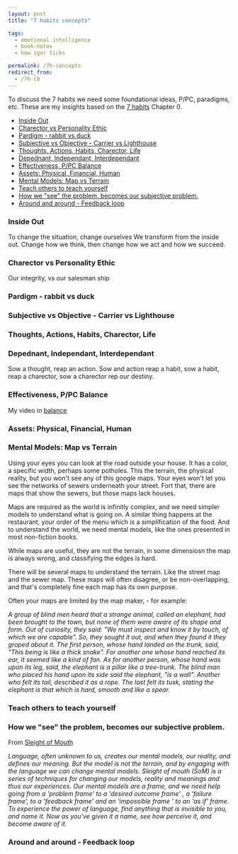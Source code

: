 ```yaml
---
layout: post
title: "7 habits concepts"

tags:
  - emotional intelligence
  - book-notes
  - how igor ticks

permalink: /7h-concepts
redirect_from:
  - /7h-c0
---
```


To discuss the 7 habits we need some foundational ideas, P/PC, paradigms, etc. These are my insights based on the [7 habits](/7h) Chapter 0.

<!-- prettier-ignore-start -->
<!-- vim-markdown-toc GFM -->

- [Inside Out](#inside-out)
- [Charector vs Personality Ethic](#charector-vs-personality-ethic)
- [Pardigm - rabbit vs duck](#pardigm---rabbit-vs-duck)
- [Subjective vs Objective - Carrier vs Lighthouse](#subjective-vs-objective---carrier-vs-lighthouse)
- [Thoughts, Actions, Habits, Charector, Life](#thoughts-actions-habits-charector-life)
- [Depednant, Independant, Interdependant](#depednant-independant-interdependant)
- [Effectiveness, P/PC Balance](#effectiveness-ppc-balance)
- [Assets: Physical, Financial, Human](#assets-physical-financial-human)
- [Mental Models: Map vs Terrain](#mental-models-map-vs-terrain)
- [Teach others to teach yourself](#teach-others-to-teach-yourself)
- [How we "see" the problem, becomes our subjective problem.](#how-we-see-the-problem-becomes-our-subjective-problem)
- [Around and around - Feedback loop](#around-and-around---feedback-loop)

<!-- vim-markdown-toc -->
<!-- prettier-ignore-end -->

### Inside Out

To change the situation, change ourselves
We transform from the inside out. Change how we think, then change how we act and how we succeed.

### Charector vs Personality Ethic

Our integrity, vs our salesman ship

### Pardigm - rabbit vs duck

### Subjective vs Objective - Carrier vs Lighthouse

### Thoughts, Actions, Habits, Charector, Life

### Depednant, Independant, Interdependant

Sow a thought, reap an action. Sow and action reap a habit, sow a habit, reap a charector, sow a charector rep our destiny.

### Effectiveness, P/PC Balance

My video in [balance](/balance)

### Assets: Physical, Financial, Human

### Mental Models: Map vs Terrain

Using your eyes you can look at the road outside your house. It has a color, a specific width, perhaps some potholes. This the terrain, the physical reality, but you won't see any of this google maps. Your eyes won't let you see the networks of sewers underneath your street. Fort that, there are maps that show the sewers, but those maps lack houses.

Maps are required as the world is infinitly complex, and we need simpler models to understand what is going on. A similar thing happens at the restaurant, your order of the menu which is a simplification of the food. And to understand the world, we need mental models, like the ones presented in most non-fiction books.

While maps are useful, they are not the terrain, in some dimensiosn the map is always wrong, and classifying the edges is hard.

There will be several maps to understand the terrain. Like the street map and the sewer map. These maps will often disagree, or be non-overlapping, and that's completely fine each map has its own purpose.

Often your maps are limited by the map maker, - for example:

_A group of blind men heard that a strange animal, called an elephant, had been brought to the town, but none of them were aware of its shape and form. Out of curiosity, they said: "We must inspect and know it by touch, of which we are capable". So, they sought it out, and when they found it they groped about it. The first person, whose hand landed on the trunk, said, "This being is like a thick snake". For another one whose hand reached its ear, it seemed like a kind of fan. As for another person, whose hand was upon its leg, said, the elephant is a pillar like a tree-trunk. The blind man who placed his hand upon its side said the elephant, "is a wall". Another who felt its tail, described it as a rope. The last felt its tusk, stating the elephant is that which is hard, smooth and like a spear._

### Teach others to teach yourself

### How we "see" the problem, becomes our subjective problem.

From [Sleight of Mouth](/som)

_Language, often unknown to us, creates our mental models, our reality, and defines our meaning. But the model is not the terrain, and by engaging with the language we can change mental models. Sleight of mouth (SoM) is a series of techniques for changing our models, reality and meanings and thus our experiences. Our mental models are a frame, and we need help going from a 'problem frame' to a 'desired outcome frame' , a 'failure frame', to a 'feedback frame' and an 'impossible frame ' to an 'as if' frame. To experience the power of language, find anything that is invisible to you, and name it. Now as you've given it a name, see how perceive it, and become aware of it._

### Around and around - Feedback loop
